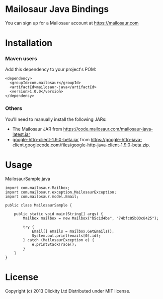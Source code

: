 # Mailosaur Java Bindings

You can sign up for a Mailosaur account at https://mailosaur.com

Installation
============

### Maven users

Add this dependency to your project's POM:

    <dependency>
      <groupId>com.mailosaur</groupId>
      <artifactId>mailosaur-java</artifactId>
      <version>1.0.0</version>
    </dependency>

### Others

You'll need to manually install the following JARs:

* The Mailosaur JAR from https://code.mailosaur.com/mailosaur-java-latest.jar
* [google-http-client-1.9.0-beta.jar](https://code.google.com/p/google-http-java-client/) from <https://google-http-java-client.googlecode.com/files/google-http-java-client-1.9.0-beta.zip>.

Usage
=====

MailosaurSample.java

    import com.mailosaur.Mailbox;
    import com.mailosaur.exception.MailosaurException;
    import com.mailosaur.model.Email;

    public class MailosaurSample {

        public static void main(String[] args) {
            Mailbox mailbox = new Mailbox("b5c1d4be", "74bfc85b03c8425");
			
            try {
                Email[] emails = mailbox.GetEmails();
				System.out.print(emails[0].id);
            } catch (MailosaurException e) {
                e.printStackTrace();
            }
        }
    }
    
License
=======

Copyright (c) 2013 Clickity Ltd
Distributed under MIT license.